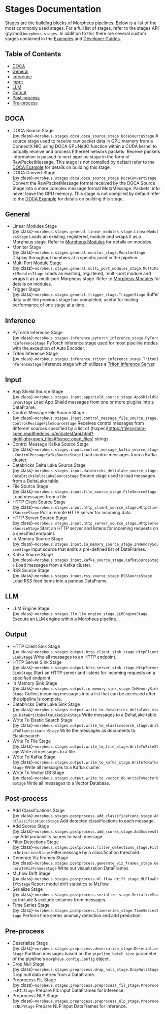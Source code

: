<!--
SPDX-FileCopyrightText: Copyright (c) 2023-2024, NVIDIA CORPORATION & AFFILIATES. All rights reserved.
SPDX-License-Identifier: Apache-2.0

Licensed under the Apache License, Version 2.0 (the "License");
you may not use this file except in compliance with the License.
You may obtain a copy of the License at

http://www.apache.org/licenses/LICENSE-2.0

Unless required by applicable law or agreed to in writing, software
distributed under the License is distributed on an "AS IS" BASIS,
WITHOUT WARRANTIES OR CONDITIONS OF ANY KIND, either express or implied.
See the License for the specific language governing permissions and
limitations under the License.
-->

# Stages Documentation

Stages are the building blocks of Morpheus pipelines. Below is a list of the most commonly used stages. For a full list of stages, refer to the stages API {py:mod}`morpheus.stages`. In addition to this there are several custom stages contained in the [Examples](../examples.md) and [Developer Guides](../developer_guide/guides.md).

## Table of Contents
- [DOCA](#doca)
- [General](#general)
- [Inference](#inference)
- [Input](#input)
- [LLM](#llm)
- [Output](#output)
- [Post-process](#post-process)
- [Pre-process](#pre-process)


## DOCA

- DOCA Source Stage {py:class}`~morpheus.stages.doca.doca_source_stage.DocaSourceStage` A source stage used to receive raw packet data in GPU memory from a ConnectX NIC using DOCA GPUNetIO function within a CUDA kernel to actually receive and process Ethernet network packets. Receive packets information is passed to next pipeline stage in the form of RawPacketMessage. This stage is not compiled by default refer to the [DOCA Example](../../../examples/doca/README.md) for details on building this stage.
- DOCA Convert Stage {py:class}`~morpheus.stages.doca.doca_source_stage.DocaConvertStage` Convert the RawPacketMessage format received by the DOCA Source Stage into a more complex message format MetaMessage. Packets' info never leave the GPU memory. This stage is not compiled by default refer to the [DOCA Example](../../../examples/doca/README.md) for details on building this stage.

## General

- Linear Modules Stage {py:class}`~morpheus.stages.general.linear_modules_stage.LinearModulesStage` Loads an existing, registered, module and wraps it as a Morpheus stage. Refer to [Morpheus Modules](../developer_guide/guides.md#morpheus-modules) for details on modules.
- Monitor Stage {py:class}`~morpheus.stages.general.monitor_stage.MonitorStage` Display throughput numbers at a specific point in the pipeline.
- Multi Port Module Stage {py:class}`~morpheus.stages.general.multi_port_modules_stage.MultiPortModulesStage` Loads an existing, registered, multi-port module and wraps it as a multi-port Morpheus stage. Refer to [Morpheus Modules](../developer_guide/guides.md#morpheus-modules) for details on modules.
- Trigger Stage {py:class}`~morpheus.stages.general.trigger_stage.TriggerStage` Buffer data until the previous stage has completed, useful for testing performance of one stage at a time.

## Inference

- PyTorch Inference Stage {py:class}`~morpheus.stages.inference.pytorch_inference_stage.PyTorchInferenceStage` PyTorch inference stage used for most pipeline modes with the exception of Auto Encoder.
- Triton Inference Stage {py:class}`~morpheus.stages.inference.triton_inference_stage.TritonInferenceStage`  Inference stage which utilizes a [Triton Inference Server](https://developer.nvidia.com/nvidia-triton-inference-server).

## Input

- App Shield Source Stage {py:class}`~morpheus.stages.input.appshield_source_stage.AppShieldSourceStage` Load App Shield messages from one or more plugins into a DataFrame.
- Control Message File Source Stage {py:class}`~morpheus.stages.input.control_message_file_source_stage.ControlMessageFileSourceStage` Receives control messages from different sources specified by a list of (fsspec)[https://filesystem-spec.readthedocs.io/en/latest/api.html?highlight=open_files#fsspec.open_files] strings.
- Control Message Kafka Source Stage {py:class}`~morpheus.stages.input.control_message_kafka_source_stage.ControlMessageKafkaSourceStage` Load control messages from a Kafka cluster.
- Databricks Delta Lake Source Stage {py:class}`~morpheus.stages.input.databricks_deltalake_source_stage.DataBricksDeltaLakeSourceStage` Source stage used to load messages from a DeltaLake table.
- File Source Stage {py:class}`~morpheus.stages.input.file_source_stage.FileSourceStage` Load messages from a file.
- HTTP Client Source Stage {py:class}`~morpheus.stages.input.http_client_source_stage.HttpClientSourceStage` Poll a remote HTTP server for incoming data.
- HTTP Server Source Stage {py:class}`~morpheus.stages.input.http_server_source_stage.HttpServerSourceStage` Start an HTTP server and listens for incoming requests on a specified endpoint.
- In Memory Source Stage {py:class}`~morpheus.stages.input.in_memory_source_stage.InMemorySourceStage` Input source that emits a pre-defined list of DataFrames.
- Kafka Source Stage {py:class}`~morpheus.stages.input.kafka_source_stage.KafkaSourceStage` Load messages from a Kafka cluster.
- RSS Source Stage {py:class}`~morpheus.stages.input.rss_source_stage.RSSSourceStage` Load RSS feed items into a pandas DataFrame.

## LLM

- LLM Engine Stage {py:class}`~morpheus.stages.llm.llm_engine_stage.LLMEngineStage` Execute an LLM engine within a Morpheus pipeline.

## Output
- HTTP Client Sink Stage {py:class}`~morpheus.stages.output.http_client_sink_stage.HttpClientSinkStage` Write all messages to an HTTP endpoint.
- HTTP Server Sink Stage {py:class}`~morpheus.stages.output.http_server_sink_stage.HttpServerSinkStage` Start an HTTP server and listens for incoming requests on a specified endpoint.
- In Memory Sink Stage {py:class}`~morpheus.stages.output.in_memory_sink_stage.InMemorySinkStage` Collect incoming messages into a list that can be accessed after the pipeline is complete.
- Databricks Delta Lake Sink Stage {py:class}`~morpheus.stages.output.write_to_databricks_deltalake_stage.DataBricksDeltaLakeSinkStage` Write messages to a DeltaLake table.
- Write To Elastic Search Stage {py:class}`~morpheus.stages.output.write_to_elasticsearch_stage.WriteToElasticsearchStage` Write the messages as documents to Elasticsearch.
- Write To File Stage {py:class}`~morpheus.stages.output.write_to_file_stage.WriteToFileStage` Write all messages to a file.
- Write To Kafka Stage {py:class}`~morpheus.stages.output.write_to_kafka_stage.WriteToKafkaStage` Write all messages to a Kafka cluster.
- Write To Vector DB Stage {py:class}`~morpheus.stages.output.write_to_vector_db.WriteToVectorDBStage` Write all messages to a Vector Database.

## Post-process

- Add Classifications Stage {py:class}`~morpheus.stages.postprocess.add_classifications_stage.AddClassificationsStage` Add detected classifications to each message.
- Add Scores Stage {py:class}`~morpheus.stages.postprocess.add_scores_stage.AddScoresStage` Add probability scores to each message.
- Filter Detections Stage {py:class}`~morpheus.stages.postprocess.filter_detections_stage.FilterDetectionsStage` Filter message by a classification threshold.
- Generate Viz Frames Stage {py:class}`~morpheus.stages.postprocess.generate_viz_frames_stage.GenerateVizFramesStage` Write out visualization DataFrames.
- MLflow Drift Stage {py:class}`~morpheus.stages.postprocess.ml_flow_drift_stage.MLFlowDriftStage` Report model drift statistics to MLflow.
- Serialize Stage {py:class}`~morpheus.stages.postprocess.serialize_stage.SerializeStage` Include & exclude columns from messages.
- Time Series Stage {py:class}`~morpheus.stages.postprocess.timeseries_stage.TimeSeriesStage` Perform time series anomaly detection and add prediction.

## Pre-process

- Deserialize Stage {py:class}`~morpheus.stages.preprocess.deserialize_stage.DeserializeStage` Partition messages based on the `pipeline_batch_size` parameter of the pipeline's `morpheus.config.Config` object.
- Drop Null Stage {py:class}`~morpheus.stages.preprocess.drop_null_stage.DropNullStage` Drop null data entries from a DataFrame.
- Preprocess FIL Stage {py:class}`~morpheus.stages.preprocess.preprocess_fil_stage.PreprocessFILStage` Prepare FIL input DataFrames for inference.
- Preprocess NLP Stage {py:class}`~morpheus.stages.preprocess.preprocess_nlp_stage.PreprocessNLPStage` Prepare NLP input DataFrames for inference.
